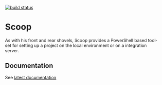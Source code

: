 [![build status][1]][2]

[1]: https://ci.appveyor.com/api/projects/status/github/unic/bob-scoop?svg=true
[2]: https://ci.appveyor.com/project/team-unic/bob-scoop

# Scoop

As with his front and rear shovels, Scoop provides a PowerShell based tool-set for setting up a project on the local environment or on a integration server.

## Documentation

See [latest documentation](https://unic.github.io/bob-scoop)
